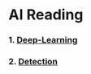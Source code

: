 # AI Reading  
### 1. [Deep-Learning](Deep-Learning/README.md)
### 2. [Detection](Detection/README.md)